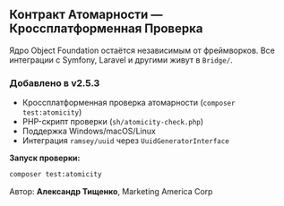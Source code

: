 ## Контракт Атомарности — Кроссплатформенная Проверка

Ядро Object Foundation остаётся независимым от фреймворков.
Все интеграции с Symfony, Laravel и другими живут в `Bridge/`.

### Добавлено в v2.5.3

- Кроссплатформенная проверка атомарности (`composer test:atomicity`)
- PHP-скрипт проверки (`sh/atomicity-check.php`)
- Поддержка Windows/macOS/Linux
- Интеграция `ramsey/uuid` через `UuidGeneratorInterface`

**Запуск проверки:**

```bash
composer test:atomicity
```

Автор: **Александр Тищенко**, Marketing America Corp
